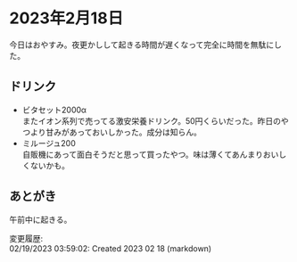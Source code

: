 # 2023年2月18日

今日はおやすみ。夜更かしして起きる時間が遅くなって完全に時間を無駄にした。

## ドリンク

- ビタセット2000α  
またイオン系列で売ってる激安栄養ドリンク。50円くらいだった。昨日のやつより甘みがあっておいしかった。成分は知らん。
- ミルージュ200  
自販機にあって面白そうだと思って買ったやつ。味は薄くてあんまりおいしくないかも。

## あとがき

午前中に起きる。

変更履歴:  
02/19/2023 03:59:02: Created 2023 02 18 (markdown)  
